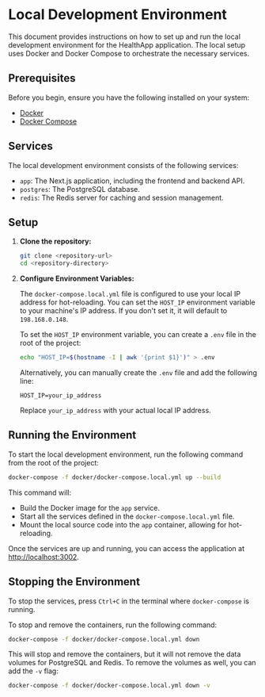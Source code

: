 # Local Development Environment

This document provides instructions on how to set up and run the local development environment for the HealthApp application. The local setup uses Docker and Docker Compose to orchestrate the necessary services.

## Prerequisites

Before you begin, ensure you have the following installed on your system:

-   [Docker](https://docs.docker.com/get-docker/)
-   [Docker Compose](https://docs.docker.com/compose/install/)

## Services

The local development environment consists of the following services:

-   `app`: The Next.js application, including the frontend and backend API.
-   `postgres`: The PostgreSQL database.
-   `redis`: The Redis server for caching and session management.

## Setup

1.  **Clone the repository:**

    ```bash
    git clone <repository-url>
    cd <repository-directory>
    ```

2.  **Configure Environment Variables:**

    The `docker-compose.local.yml` file is configured to use your local IP address for hot-reloading. You can set the `HOST_IP` environment variable to your machine's IP address. If you don't set it, it will default to `198.168.0.148`.

    To set the `HOST_IP` environment variable, you can create a `.env` file in the root of the project:

    ```bash
    echo "HOST_IP=$(hostname -I | awk '{print $1}')" > .env
    ```

    Alternatively, you can manually create the `.env` file and add the following line:

    ```
    HOST_IP=your_ip_address
    ```

    Replace `your_ip_address` with your actual local IP address.

## Running the Environment

To start the local development environment, run the following command from the root of the project:

```bash
docker-compose -f docker/docker-compose.local.yml up --build
```

This command will:
-   Build the Docker image for the `app` service.
-   Start all the services defined in the `docker-compose.local.yml` file.
-   Mount the local source code into the `app` container, allowing for hot-reloading.

Once the services are up and running, you can access the application at [http://localhost:3002](http://localhost:3002).

## Stopping the Environment

To stop the services, press `Ctrl+C` in the terminal where `docker-compose` is running.

To stop and remove the containers, run the following command:

```bash
docker-compose -f docker/docker-compose.local.yml down
```

This will stop and remove the containers, but it will not remove the data volumes for PostgreSQL and Redis. To remove the volumes as well, you can add the `-v` flag:

```bash
docker-compose -f docker/docker-compose.local.yml down -v
```

